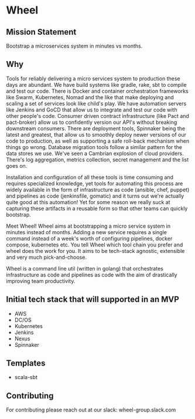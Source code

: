 # Wheel

## Mission Statement 
Bootstrap a microservices system in minutes vs months.

## Why
Tools for reliably delivering a micro services system to production these days are abundant. We have build systems like gradle, rake, sbt to compile and test our code. There is Docker and container orchestration frameworks like Swarm, Kubernetes, Nomad and the like that make deploying and scaling a set of services look like child's play. We have automation servers like Jenkins and GoCD that allow us to integrate and test our code with other people's code. Consumer driven contract infrastructure (like Pact and pact-broker) allow us to confidently version our API's without breaking downstream consumers. There are deployment tools, Spinnaker being the latest and greatest, that allow us to smoothly deploy newer versions of our code to production, as well as supporting a safe roll-back mechanism when things go wrong. Database migration tools follow a similar pattern for the data stores we use. We've seen a Cambrian explosion of cloud providers. There's log aggregation, metrics collection, secret management and the list goes on.

Installation and configuration of all these tools is time consuming and requires specialized knowledge, yet tools for automating this process are widely available in the form of infrastructure as code (ansible, chef, puppet) and pipelines as code (jenkinsfile, gomatic) and it turns out we're actually quite good at this automation! Yet for some reason we really suck at capturing these artifacts in a reusable form so that other teams can quickly bootstrap.

Meet Wheel! Wheel aims at bootstrapping a micro service system in minutes instead of months. Adding a new service requires a single command instead of a week's worth of configuring pipelines, docker compose, kubernetes etc. You tell Wheel which tool chain you prefer and wheel does the work for you. It aims to be tech-stack agnostic, extensible and very much pick-and-choose.

Wheel is a command line util (written in golang) that orchestrates infrastructure as code and pipelines as code with the aim of drastically improving team productivity.

## Initial tech stack that will supported in an MVP
* AWS
* DC/OS
* Kubernetes
* Jenkins
* Nexus
* Spinnaker

## Templates
* scala-sbt

## Contributing
For contributing please reach out at our slack: wheel-group.slack.com
